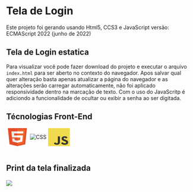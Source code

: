 # Tela de Login

Este projeto foi gerando usando Html5, CCS3 e JavaScript versão: ECMAScript 2022 (junho de 2022)

## Tela de Login estatica

Para visualizar você pode fazer download do projeto e executar o arquivo `index.html` para ser aberto no contexto do navegador. Apos salvar qual quer alteração basta apenas atualizar a página do navegador e as alterações serão carregar automaticamente, não foi aplicado responsividade dentro na marcação de texto.
Com o uso do JavaScritp é adiciondo a funcionalidade de ocultar ou exibir a senha ao ser digitada.

<div>
    <h2>
        Técnologias Front-End
    </h2>
</div>

<div style="display: inline_block"> 
   <img align="center" alt="HTML" height="50" width="60" src="https://raw.githubusercontent.com/devicons/devicon/master/icons/html5/html5-original.svg">
   <img align="center" alt="CSS" height="50" width="60" src="https://icongr.am/devicon/css3-original.svg?size=128&color=currentColor">
   <img align="center" alt="JS" height="50" width="60" src="https://github.com/devicons/devicon/blob/master/icons/javascript/javascript-original.svg">
   <br> <br>      
</div>  

## Print da tela finalizada
  <img align="center" src="https://user-images.githubusercontent.com/81024063/193161377-af85dd04-e67a-4a0c-9cfc-64dd5c288b0b.png">

